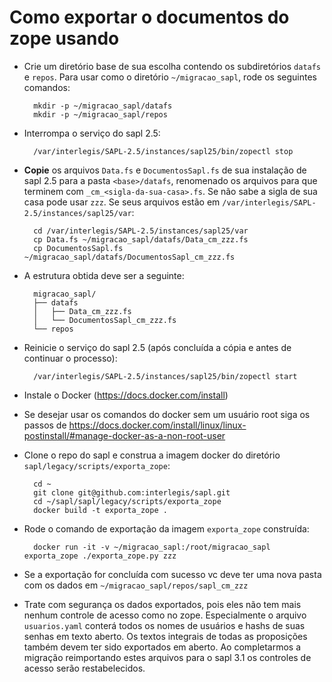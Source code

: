 # Como exportar o documentos do zope usando

- Crie um diretório base de sua escolha contendo os subdiretórios `datafs` e `repos`. 
  Para usar como <base> o diretório `~/migracao_sapl`, rode os seguintes comandos:

        mkdir -p ~/migracao_sapl/datafs
        mkdir -p ~/migracao_sapl/repos

- Interrompa o serviço do sapl 2.5:

        /var/interlegis/SAPL-2.5/instances/sapl25/bin/zopectl stop

- **Copie** os arquivos `Data.fs` e `DocumentosSapl.fs` de sua instalação de sapl 2.5 para a pasta `<base>/datafs`, 
  renomenado os arquivos para que terminem com `_cm_<sigla-da-sua-casa>.fs`.
  Se não sabe a sigla de sua casa pode usar `zzz`.
  Se seus arquivos estão em `/var/interlegis/SAPL-2.5/instances/sapl25/var`:
  
        cd /var/interlegis/SAPL-2.5/instances/sapl25/var
        cp Data.fs ~/migracao_sapl/datafs/Data_cm_zzz.fs
        cp DocumentosSapl.fs ~/migracao_sapl/datafs/DocumentosSapl_cm_zzz.fs

- A estrutura obtida deve ser a seguinte:

        migracao_sapl/
        ├── datafs
        │   ├── Data_cm_zzz.fs
        │   └── DocumentosSapl_cm_zzz.fs
        └── repos

- Reinicie o serviço do sapl 2.5 (após concluída a cópia e antes de continuar o processo):

        /var/interlegis/SAPL-2.5/instances/sapl25/bin/zopectl start

- Instale o Docker (https://docs.docker.com/install)

- Se desejar usar os comandos do docker sem um usuário root siga os passos de
    https://docs.docker.com/install/linux/linux-postinstall/#manage-docker-as-a-non-root-user

- Clone o repo do sapl e construa a imagem docker do diretório `sapl/legacy/scripts/exporta_zope`:

        cd ~
        git clone git@github.com:interlegis/sapl.git
        cd ~/sapl/sapl/legacy/scripts/exporta_zope
        docker build -t exporta_zope .

- Rode o comando de exportação da imagem `exporta_zope` construída:

        docker run -it -v ~/migracao_sapl:/root/migracao_sapl exporta_zope ./exporta_zope.py zzz

- Se a exportação for concluída com sucesso vc deve ter uma nova pasta com os dados em `~/migracao_sapl/repos/sapl_cm_zzz`

- Trate com segurança os dados exportados, pois eles não tem mais nenhum controle de acesso como no zope.
  Especialmente o arquivo `usuarios.yaml` conterá todos os nomes de usuários e hashs de suas senhas em texto aberto.
  Os textos integrais de todas as proposições também devem ter sido exportados em aberto.
  Ao completarmos a migração reimportando estes arquivos para o sapl 3.1 os controles de acesso serão restabelecidos.
